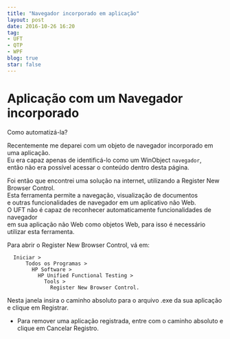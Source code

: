```yaml
---
title: "Navegador incorporado em aplicação"
layout: post
date: 2016-10-26 16:20
tag:
- UFT
- QTP
- WPF
blog: true
star: false
---
```


Aplicação com um Navegador incorporado
======================================
Como automatizá-la?
  
  
Recentemente me deparei com um objeto de navegador incorporado em uma aplicação.  
Eu era capaz apenas de identificá-lo como um WinObject `navegador`,  
então não era possível acessar o conteúdo dentro desta página.

Foi então que encontrei uma solução na internet, utilizando a Register New Browser Control.  
Esta ferramenta permite a navegação, visualização de documentos  
e outras funcionalidades de navegador em um aplicativo não Web.  
O UFT não é capaz de reconhecer automaticamente funcionalidades de navegador  
em sua aplicação não Web como objetos Web, para isso é necessário utilizar esta ferramenta.  
  
  
Para abrir o Register New Browser Control, vá em:  

```
  Iniciar > 
      Todos os Programas > 
        HP Software > 
          HP Unified Functional Testing > 
            Tools > 
              Register New Browser Control.
```
  
Nesta janela insira o caminho absoluto para o arquivo .exe da sua aplicação e clique em Registrar.  
  
* Para remover uma aplicação registrada, entre com o caminho absoluto e clique em Cancelar Registro.  
